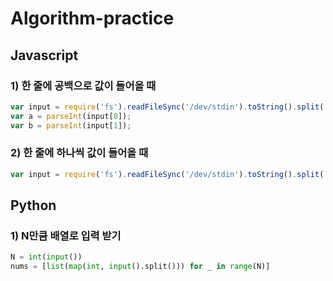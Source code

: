 # Algorithm-practice

## Javascript

### 1) 한 줄에 공백으로 값이 들어올 때
```javascript
var input = require('fs').readFileSync('/dev/stdin').toString().split(' ');
var a = parseInt(input[0]);
var b = parseInt(input[1]);
```

### 2) 한 줄에 하나씩 값이 들어올 때
```javascript
var input = require('fs').readFileSync('/dev/stdin').toString().split('\n');
```

## Python

### 1) N만큼 배열로 입력 받기
```python
N = int(input())
nums = [list(map(int, input().split())) for _ in range(N)]
```
